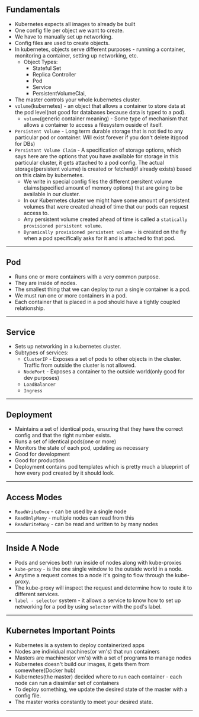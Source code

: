 ## Fundamentals
- Kubernetes expects all images to already be built
- One config file per object we want to create.
- We have to manually set up networking.
- Config files are used to create objects.
- In kubernetes, objects serve different purposes - running a container, monitoring a container, setting up networking, etc.
  - Object Types:
    - Stateful Set
    - Replica Controller
    - Pod
    - Service
    - PersistentVolumeClai,
- The master controls your whole kubernetes cluster.
- `volume`(kubernetes) - an object that allows a container to store data at the pod level(not good for databases because data is typed to a pod).
  - `volume`(generic container meaning) - Some type of mechanism that allows a container to access a filesystem ouside of itself.
- `Persistent Volume` - Long term durable storage that is not tied to any particular pod or container. Will exist forever if you don't delete it(good for DBs)
- `Persistant Volume Claim` - A specification of storage options, which says here are the options that you have available for storage in this particular cluster, it gets attached to a pod config. The actual storage(persistent volume) is created or fetched(if already exists) based on this claim by kubernetes. 
  - We write in special config files the different persitent volume claims(specified amount of memory options) that are going to be available in our cluster.
  - In our Kubernetes cluster we might have some amount of persistent volumes that were created ahead of time that our pods can request access to.
  - Any persistent volume created ahead of time is called a `statically provisioned persistent volume`.
  - `Dynamically provisioned persistent volume` - is created on the fly when a pod specifically asks for it and is attached to that pod.
---

## Pod
- Runs one or more containers with a very common purpose.
- They are inside of nodes.
- The smallest thing that we can deploy to run a single container is a pod.
- We must run one or more containers in a pod.
- Each container that is placed in a pod should have a tightly coupled relationship.
---

## Service
- Sets up networking in a kubernetes cluster.
- Subtypes of services:
  - `ClusterIP` - Exposes a set of pods to other objects in the cluster. Traffic from outside the cluster is not allowed.
  - `NodePort` - Exposes a container to the outside world(only good for dev purposes)
  - `LoadBalancer`
  - `Ingress`
---

## Deployment
- Maintains a set of identical pods, ensuring that they have the correct config and that the right number exists.
- Runs a set of identical pods(one or more)
- Monitors the state of each pod, updating as necessary
- Good for development
- Good for production
- Deployment contains pod templates which is pretty much a blueprint of how every pod created by it should look.
---

## Access Modes
- `ReadWriteOnce` - can be used by a single node
- `ReadOnlyMany` - multiple nodes can read from this
- `ReadWriteMany` - can be read and written to by many nodes
---

## Inside A Node
- Pods and services both run inside of nodes along with kube-proxies
- `kube-proxy` - is the one single window to the outside world in a node.
- Anytime a request comes to a node it's going to flow through the kube-proxy.
- The kube-proxy will inspect the request and determine how to route it to different services.
- `label - selector` system - it allows a service to know how to set up networking for a pod by using `selector` with the pod's label.
---

## Kubernetes Important Points
- Kubernetes is a system to deploy containerized apps
- Nodes are individual machines(or vm's) that run containers
- Masters are machines(or vm's) with a set of programs to manage nodes
- Kubernetes doesn't build our images, it gets them from somewhere(Docker hub)
- Kubernetes(the master) decided where to run each container - each node can run a dissimilar set of containers
- To deploy something, we update the desired state of the master with a config file.
- The master works constantly to meet your desired state.
---